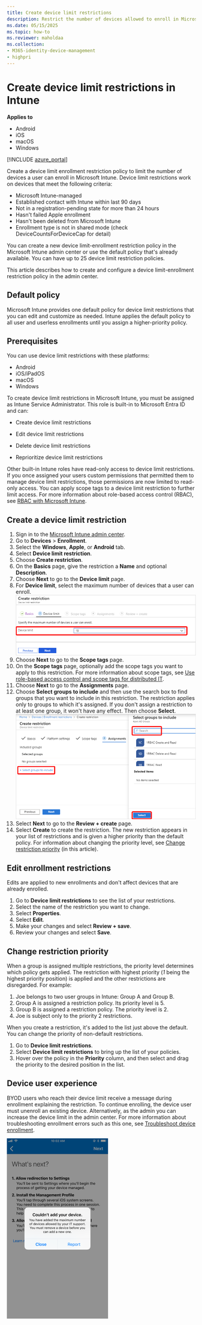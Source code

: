```yaml
---
title: Create device limit restrictions
description: Restrict the number of devices allowed to enroll in Microsoft Intune.
ms.date: 05/15/2025
ms.topic: how-to
ms.reviewer: maholdaa
ms.collection:
- M365-identity-device-management
- highpri
---
```


# Create device limit restrictions in Intune

**Applies to**
* Android
* iOS
* macOS
* Windows 


[!INCLUDE [azure_portal](../includes/azure_portal.md)]

Create a device limit enrollment restriction policy to limit the number of devices a user can enroll in Microsoft Intune. Device limit restrictions work on devices that meet the following criteria:

  * Microsoft Intune-managed
  * Established contact with Intune within last 90 days
  * Not in a registration-pending state for more than 24 hours
  * Hasn't failed Apple enrollment
  * Hasn't been deleted from Microsoft Intune
  * Enrollment type is not in shared mode (check DeviceCountsForDeviceCap for detail)

You can create a new device limit-enrollment restriction policy in the Microsoft Intune admin center or use the default policy that's already available. You can have up to 25 device limit restriction policies.

This article describes how to create and configure a device limit-enrollment restriction policy in the admin center.

## Default policy
Microsoft Intune provides one default policy for device limit restrictions that you can edit and customize as needed. Intune applies the default policy to all user and userless enrollments until you assign a higher-priority policy.

## Prerequisites  
You can use device limit restrictions with these platforms:

- Android
- iOS/iPadOS
- macOS  
- Windows 

To create device limit restrictions in Microsoft Intune, you must be assigned as Intune Service Administrator. This role is built-in to Microsoft Entra ID and can:

- Create device limit restrictions

- Edit device limit restrictions

- Delete device limit restrictions

- Reprioritize device limit restrictions

Other built-in Intune roles have read-only access to device limit restrictions. If you once assigned your users custom permissions that permitted them to manage device limit restrictions, those permissions are now limited to read-only access. You can apply scope tags to a device limit restriction to further limit access. For more information about role-based access control (RBAC), see [RBAC with Microsoft Intune](../fundamentals/role-based-access-control.md).

## Create a device limit restriction

1. Sign in to the [Microsoft Intune admin center](https://go.microsoft.com/fwlink/?linkid=2109431).
2. Go to **Devices** > **Enrollment**.
3. Select the **Windows**, **Apple**, or **Android** tab.
3. Select **Device limit restriction**.
4. Choose **Create restriction**.
3. On the **Basics** page, give the restriction a **Name** and optional **Description**.
4. Choose **Next** to go to the **Device limit** page.
5. For **Device limit**, select the maximum number of devices that a user can enroll.
    ![Screenshot that shows how to choose a device limit.](./media/enrollment-restrictions-set/choose-device-limit.png)
6. Choose **Next** to go to the **Scope tags** page.
7. On the **Scope tags** page, optionally add the scope tags you want to apply to this restriction. For more information about scope tags, see [Use role-based access control and scope tags for distributed IT](../fundamentals/scope-tags.md).
8. Choose **Next** to go to the **Assignments** page.
9. Choose **Select groups to include** and then use the search box to find groups that you want to include in this restriction. The restriction applies only to groups to which it's assigned. If you don't assign a restriction to at least one group, it won't have any effect. Then choose **Select**.
    ![Screenshot that shows selecting groups.](./media/enrollment-restrictions-set/select-groups-device-limit.png)
10. Select **Next** to go to the **Review + create** page.
11. Select **Create** to create the restriction. The new restriction appears in your list of restrictions and is given a higher priority than the default policy. For information about changing the priority level, see [Change restriction priority](create-device-limit-restrictions.md#change-restriction-priority) (in this article).

## Edit enrollment restrictions

Edits are applied to new enrollments and don't affect devices that are already enrolled.

1. Go to **Device limit restrictions** to see the list of your restrictions.
2. Select the name of the restriction you want to change.
3. Select **Properties**.
4. Select **Edit**.
5. Make your changes and select **Review + save**.
6. Review your changes and select **Save**.

## Change restriction priority

When a group is assigned multiple restrictions, the priority level determines which policy gets applied. The restriction with highest priority (*1* being the highest priority position) is applied and the other restrictions are disregarded. For example:

1. Joe belongs to two user groups in Intune: Group A and Group B.
2. Group A is assigned a restriction policy. Its priority level is 5.
3. Group B is assigned a restriction policy. The priority level is 2.
4. Joe is subject only to the priority 2 restrictions.

When you create a restriction, it's added to the list just above the default. You can change the priority of non-default restrictions.

1. Go to **Device limit restrictions**.
2. Select **Device limit restrictions** to bring up the list of your policies.
3. Hover over the policy in the **Priority** column, and then select and drag the priority to the desired position in the list.

## Device user experience
BYOD users who reach their device limit receive a message during enrollment explaining the restriction. To continue enrolling, the device user must unenroll an existing device. Alternatively, as the admin you can increase the device limit in the admin center. For more information about troubleshooting enrollment errors such as this one, see [Troubleshoot device enrollment](/troubleshoot/mem/intune/troubleshoot-device-enrollment-in-intune#device-cap-reached).

![Example image of device limit notification which reads, "Couldn't add your device. You have added the maximum number of devices allowed by your IT support. You must remove a device before you can add a new one.](./media/enrollment-restrictions-set/enrollment-restrictions-ios-set-limit-notification.png)





